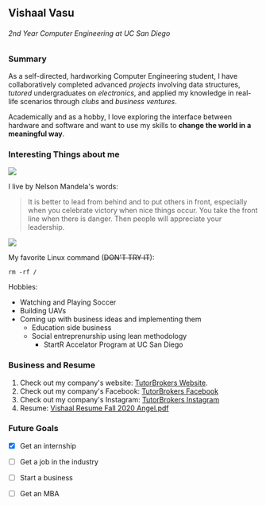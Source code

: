 ## Vishaal Vasu 
###### 2nd Year Computer Engineering at UC San Diego

### Summary
As a self-directed, hardworking Computer Engineering student, I have collaboratively completed advanced _projects_ involving data structures, _tutored_ undergraduates on _electronics_, and applied my knowledge in real-life scenarios through _clubs_ and _business ventures_.

Academically and as a hobby, I love exploring the interface between hardware and software and want to use my skills to **change the world in a meaningful way**.

### Interesting Things about me

![](https://user-images.githubusercontent.com/60710524/103723139-4498ab00-4f86-11eb-8e2a-527f64d713e3.jpg)

I live by Nelson Mandela's words:
> It is better to lead from behind and to put others in front, especially when you celebrate victory when nice things occur. You take the front line when there is danger. Then people will appreciate your leadership.

![](https://user-images.githubusercontent.com/60710524/103723588-44e57600-4f87-11eb-91f0-a9f2d41c2475.jpg)

My favorite Linux command (~~DON'T TRY IT~~):
```
rm -rf /
```
Hobbies:
- Watching and Playing Soccer
- Building UAVs
- Coming up with business ideas and implementing them
  - Education side business
  - Social entreprenurship using lean methodology
    - StartR Accelator Program at UC San Diego

### Business and Resume 

1. Check out my company's website: [TutorBrokers Website](https://sites.google.com/view/tutorbrokers).
2. Check out my company's Facebook: [TutorBrokers Facebook](https://www.facebook.com/TutorBrokers-107046161147295/?modal=admin_todo_tour)
3. Check out my company's Instagram: [TutorBrokers Instagram](https://www.instagram.com/tutorbrokers/)
2. Resume: [Vishaal Resume Fall 2020 Angel.pdf](https://github.com/Vishaal1301/CSE110LAB1/files/5773637/Vishaal.Resume.Fall.2020.Angel.pdf)

### Future Goals
- [x] Get an internship
- [ ] Get a job in the industry
- [ ] Start a business
- [ ] Get an MBA

